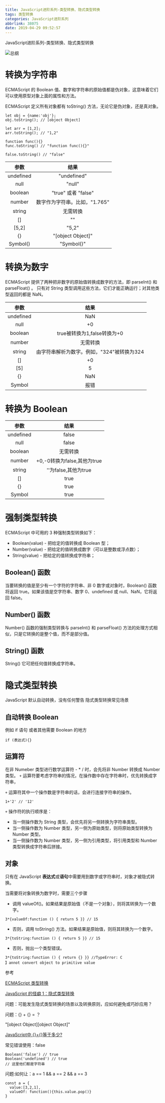 ```yaml
---
title: JavaScript进阶系列-类型转换、隐式类型转换
tags: 类型转换
categories: JavaScript进阶系列
abbrlink: 38075
date: 2019-04-29 09:52:57
---
```


JavaScript进阶系列-类型转换、隐式类型转换

<!-- more -->

![总纲](/2018/12/26/js-base/16716dec14421e47.png)

# 转换为字符串

ECMAScript 的 Boolean 值、数字和字符串的原始值都是伪对象，这意味着它们可以使用原型对象上面的属性和方法。

ECMAScript 定义所有对象都有 toString() 方法，无论它是伪对象，还是真对象。

```
let obj = {name:'obj'};
obj.toString(); // [object Object]

let arr = [1,2];
arr.toString(); // "1,2"

function func(){}
func.toString() // "function func(){}"

false.toString() // "false"
```
|参数|结果|
|:-:|:-:|
|undefined | "undefined"|
|null |	"null"|
|boolean | "true" 或者 "false"|
|number | 数字作为字符串。比如，"1.765"|
|string | 无需转换|
|[]  | ""|
|[5,2] | "5,2"|
|{} | "[object Object]"|
|Symbol()|"Symbol()"|


# 转换为数字

ECMAScript 提供了两种把非数字的原始值转换成数字的方法，即 parseInt() 和 parseFloat()
。
只有对 String 类型调用这些方法，它们才能正确运行；对其他类型返回的都是 NaN。

|参数|结果|
|:-:|:-:|
|undefined|NaN|
|null|+0|
|boolean|true被转换为1,false转换为+0|
|number|无需转换|
|string|由字符串解析为数字。例如，"324"被转换为324|
|[] | +0|
|[5]| 5|
|{}|NaN|
|Symbol|报错|

# 转换为 Boolean

|参数|结果|
|:-:|:-:|
|undefined|false|
|null|false|
|boolean|无需转换|
|number|+0,-0转换为false,其他为true|
|string|''为false,其他为true|
|[] | true|
|{}|true|
|Symbol|true|

# 强制类型转换

ECMAScript 中可用的 3 种强制类型转换如下：
* Boolean(value) - 把给定的值转换成 Boolean 型；
* Number(value) - 把给定的值转换成数字（可以是整数或浮点数）；
* String(value) - 把给定的值转换成字符串；

## Boolean() 函数

当要转换的值是至少有一个字符的字符串、非 0 数字或对象时，Boolean() 函数将返回 true。如果该值是空字符串、数字 0、undefined 或 null、NaN，它将返回 false。

## Number() 函数
Number() 函数的强制类型转换与 parseInt() 和 parseFloat() 方法的处理方式相似，只是它转换的是整个值，而不是部分值。

## String() 函数
String() 它可把任何值转换成字符串。

# 隐式类型转换

JavaScript 默认自动转换，没有任何警告
隐式类型转换常见场景

## 自动转换 Boolean
例如 if 语句 或者其他需要 Boolean 的地方
```
if (表达式){}
```

## 运算符

在非 Numeber 类型进行数学运算符 - * / 时，会先将非 Number 转换成 Number 类型。
`+` 运算符要考虑字符串的情况，在操作数中存在字符串时，优先转换成字符串，

`+` 运算符其中一个操作数是字符串的话，会进行连接字符串的操作。
```
1+'2' // '12'
```

`+` 操作符的执行顺序是：
* 当一侧操作数为 String 类型，会优先将另一侧转换为字符串类型。
* 当一侧操作数为 Number 类型，另一侧为原始类型，则将原始类型转换为 Number 类型。
* 当一侧操作数为 Number 类型，另一侧为引用类型，将引用类型和 Number 类型转换成字符串后拼接。

## 对象

只有在 JavaScript **表达式**或**语句**中需要用到数字或字符串时，对象才被隐式转换。

当需要将对象转换为数字时，需要三个步骤

* 调用 valueOf()。如果结果是原始值（不是一个对象），则将其转换为一个数字。

```
3*{valueOf:function () { return 5 }} // 15
```

* 否则，调用 toString() 方法。如果结果是原始值，则将其转换为一个数字。
```
3*{toString:function () { return 5 }} // 15
```
* 否则，抛出一个类型错误。

```
3*{toString:function () { return {} }} //TypeError: C
】annot convert object to primitive value
```

参考

[ECMAScript 类型转换](http://www.w3school.com.cn/js/pro_js_typeconversion.asp)

[JavaScript 的怪癖 1：隐式类型转换](https://justjavac.com/javascript/2013/04/08/javascript-quirk-1-implicit-conversion-of-values.html)

问题：可能发生隐式类型转换的场景以及转换原则，应如何避免或巧妙应用？

问题：{} + {} = ？

"[object Object][object Object]"

[JavaScript中,{}+{}等于多少?](https://justjavac.com/javascript/2012/12/20/object-plus-object.html)

常见错误使用：false
```
Boolean('false') // true
Boolean('undefined') // true
// 这里他们都是字符串
```

问题:如何让：a == 1 && a == 2 && a == 3

```
const a = {
  value:[3,2,1],
  valueOf: function(){this.value.pop()}
}
```